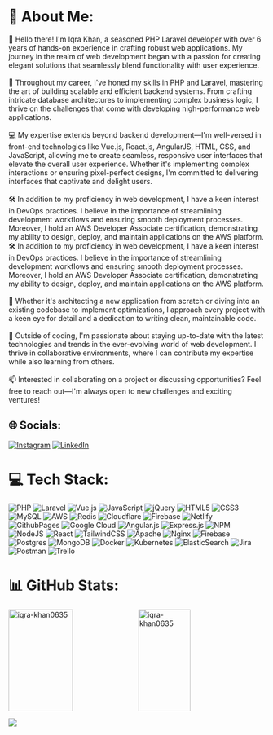 # 💫 About Me:
👋 Hello there! I'm Iqra Khan, a seasoned PHP Laravel developer with over 6 years of hands-on experience in crafting robust web applications. My journey in the realm of web development began with a passion for creating elegant solutions that seamlessly blend functionality with user experience.<br><br>🚀 Throughout my career, I've honed my skills in PHP and Laravel, mastering the art of building scalable and efficient backend systems. From crafting intricate database architectures to implementing complex business logic, I thrive on the challenges that come with developing high-performance web applications.<br><br>💻 My expertise extends beyond backend development—I'm well-versed in front-end technologies like Vue.js, React.js, AngularJS, HTML, CSS, and JavaScript, allowing me to create seamless, responsive user interfaces that elevate the overall user experience. Whether it's implementing complex interactions or ensuring pixel-perfect designs, I'm committed to delivering interfaces that captivate and delight users.<br><br>🛠️ In addition to my proficiency in web development, I have a keen interest in DevOps practices. I believe in the importance of streamlining development workflows and ensuring smooth deployment processes. Moreover, I hold an AWS Developer Associate certification, demonstrating my ability to design, deploy, and maintain applications on the AWS platform.🛠️ In addition to my proficiency in web development, I have a keen interest in DevOps practices. I believe in the importance of streamlining development workflows and ensuring smooth deployment processes. Moreover, I hold an AWS Developer Associate certification, demonstrating my ability to design, deploy, and maintain applications on the AWS platform.<br><br>🔧 Whether it's architecting a new application from scratch or diving into an existing codebase to implement optimizations, I approach every project with a keen eye for detail and a dedication to writing clean, maintainable code.<br><br>🌱 Outside of coding, I'm passionate about staying up-to-date with the latest technologies and trends in the ever-evolving world of web development. I thrive in collaborative environments, where I can contribute my expertise while also learning from others.<br><br>📫 Interested in collaborating on a project or discussing opportunities? Feel free to reach out—I'm always open to new challenges and exciting ventures!


## 🌐 Socials:
[![Instagram](https://img.shields.io/badge/Instagram-%23E4405F.svg?logo=Instagram&logoColor=white)](https://instagram.com/iqra0635) [![LinkedIn](https://img.shields.io/badge/LinkedIn-%230077B5.svg?logo=linkedin&logoColor=white)](https://linkedin.com/in/iqra-khan-swe) 

# 💻 Tech Stack:
![PHP](https://img.shields.io/badge/php-%23777BB4.svg?style=for-the-badge&logo=php&logoColor=white) ![Laravel](https://img.shields.io/badge/laravel-%23FF2D20.svg?style=for-the-badge&logo=laravel&logoColor=white) ![Vue.js](https://img.shields.io/badge/vue.js-%2335495e.svg?style=for-the-badge&logo=vuedotjs&logoColor=%234FC08D) ![JavaScript](https://img.shields.io/badge/javascript-%23323330.svg?style=for-the-badge&logo=javascript&logoColor=%23F7DF1E) ![jQuery](https://img.shields.io/badge/jquery-%230769AD.svg?style=for-the-badge&logo=jquery&logoColor=white) ![HTML5](https://img.shields.io/badge/html5-%23E34F26.svg?style=for-the-badge&logo=html5&logoColor=white) ![CSS3](https://img.shields.io/badge/css3-%231572B6.svg?style=for-the-badge&logo=css3&logoColor=white) ![MySQL](https://img.shields.io/badge/mysql-%2300000f.svg?style=for-the-badge&logo=mysql&logoColor=white) ![AWS](https://img.shields.io/badge/AWS-%23FF9900.svg?style=for-the-badge&logo=amazon-aws&logoColor=white) ![Redis](https://img.shields.io/badge/redis-%23DD0031.svg?style=for-the-badge&logo=redis&logoColor=white) ![Cloudflare](https://img.shields.io/badge/Cloudflare-F38020?style=for-the-badge&logo=Cloudflare&logoColor=white) ![Firebase](https://img.shields.io/badge/firebase-%23039BE5.svg?style=for-the-badge&logo=firebase) ![Netlify](https://img.shields.io/badge/netlify-%23000000.svg?style=for-the-badge&logo=netlify&logoColor=#00C7B7) ![GithubPages](https://img.shields.io/badge/github%20pages-121013?style=for-the-badge&logo=github&logoColor=white) ![Google Cloud](https://img.shields.io/badge/GoogleCloud-%234285F4.svg?style=for-the-badge&logo=google-cloud&logoColor=white) ![Angular.js](https://img.shields.io/badge/angular.js-%23E23237.svg?style=for-the-badge&logo=angularjs&logoColor=white) ![Express.js](https://img.shields.io/badge/express.js-%23404d59.svg?style=for-the-badge&logo=express&logoColor=%2361DAFB) ![NPM](https://img.shields.io/badge/NPM-%23CB3837.svg?style=for-the-badge&logo=npm&logoColor=white) ![NodeJS](https://img.shields.io/badge/node.js-6DA55F?style=for-the-badge&logo=node.js&logoColor=white) ![React](https://img.shields.io/badge/react-%2320232a.svg?style=for-the-badge&logo=react&logoColor=%2361DAFB) ![TailwindCSS](https://img.shields.io/badge/tailwindcss-%2338B2AC.svg?style=for-the-badge&logo=tailwind-css&logoColor=white) ![Apache](https://img.shields.io/badge/apache-%23D42029.svg?style=for-the-badge&logo=apache&logoColor=white) ![Nginx](https://img.shields.io/badge/nginx-%23009639.svg?style=for-the-badge&logo=nginx&logoColor=white) ![Firebase](https://img.shields.io/badge/Firebase-039BE5?style=for-the-badge&logo=Firebase&logoColor=white) ![Postgres](https://img.shields.io/badge/postgres-%23316192.svg?style=for-the-badge&logo=postgresql&logoColor=white) ![MongoDB](https://img.shields.io/badge/MongoDB-%234ea94b.svg?style=for-the-badge&logo=mongodb&logoColor=white) ![Docker](https://img.shields.io/badge/docker-%230db7ed.svg?style=for-the-badge&logo=docker&logoColor=white) ![Kubernetes](https://img.shields.io/badge/kubernetes-%23326ce5.svg?style=for-the-badge&logo=kubernetes&logoColor=white) ![ElasticSearch](https://img.shields.io/badge/-ElasticSearch-005571?style=for-the-badge&logo=elasticsearch) ![Jira](https://img.shields.io/badge/jira-%230A0FFF.svg?style=for-the-badge&logo=jira&logoColor=white) ![Postman](https://img.shields.io/badge/Postman-FF6C37?style=for-the-badge&logo=postman&logoColor=white) ![Trello](https://img.shields.io/badge/Trello-%23026AA7.svg?style=for-the-badge&logo=Trello&logoColor=white)
# 📊 GitHub Stats:
<div>
  <img width="50%" style="height: 200px;" align="left" src="https://github-readme-streak-stats.herokuapp.com/?user=iqra-khan0635&theme=buefy&hide_border=false" alt="iqra-khan0635"/>
  <img width="45%" style="height: 200px;" src="https://github-readme-stats.vercel.app/api/top-langs/?username=iqra-khan0635&theme=buefy&hide_border=false&include_all_commits=false&count_private=false&layout=compact"  alt="iqra-khan0635"/>
</div>

[![](https://visitcount.itsvg.in/api?id=iqra-khan0635&icon=0&color=0)](https://visitcount.itsvg.in)

<!-- Proudly created with GPRM ( https://gprm.itsvg.in ) -->
